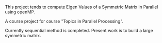 This project tends to compute Eigen Values of a Symmetric Matrix in Parallel using openMP.

A course project for course "Topics in Parallel Processing".

Currently sequential method is completed. Present work is to build a large symmetric matrix.